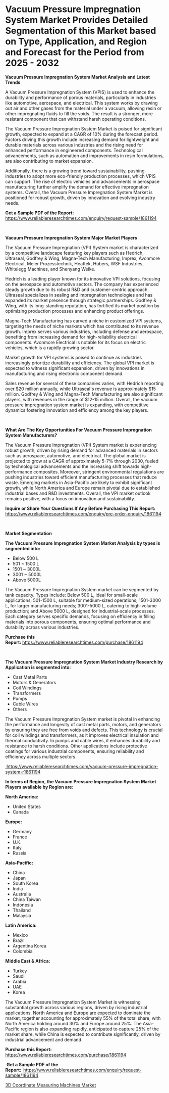 <p><h1>Vacuum Pressure Impregnation System Market Provides Detailed Segmentation of this Market based on Type, Application, and Region and Forecast for the Period from 2025 - 2032</h1></p><p><strong>Vacuum Pressure Impregnation System Market Analysis and Latest Trends</strong></p>
<p><p>A Vacuum Pressure Impregnation System (VPIS) is used to enhance the durability and performance of porous materials, particularly in industries like automotive, aerospace, and electrical. This system works by drawing out air and other gases from the material under a vacuum, allowing resin or other impregnating fluids to fill the voids. The result is a stronger, more resistant component that can withstand harsh operating conditions.</p><p>The Vacuum Pressure Impregnation System Market is poised for significant growth, expected to expand at a CAGR of 10% during the forecast period. Factors driving this growth include increasing demand for lightweight and durable materials across various industries and the rising need for enhanced performance in engineered components. Technological advancements, such as automation and improvements in resin formulations, are also contributing to market expansion.</p><p>Additionally, there is a growing trend toward sustainability, pushing industries to adopt more eco-friendly production processes, which VPIS can support. The rise of electric vehicles and advancements in aerospace manufacturing further amplify the demand for effective impregnation systems. Overall, the Vacuum Pressure Impregnation System Market is positioned for robust growth, driven by innovation and evolving industry needs.</p></p>
<p><strong>Get a Sample PDF of the Report:&nbsp;</strong> <a href="https://www.reliableresearchtimes.com/enquiry/request-sample/1861194?utm_campaign=3315&utm_medium=2&utm_source=Github&utm_content=ia&utm_term=11042025&utm_id=vacuum-pressure-impregnation-system">https://www.reliableresearchtimes.com/enquiry/request-sample/1861194</a></p>
<p>&nbsp;</p>
<p><strong>Vacuum Pressure Impregnation System Major Market Players</strong></p>
<p><p>The Vacuum Pressure Impregnation (VPI) System market is characterized by a competitive landscape featuring key players such as Hedrich, Ultraseal, Godfrey & Wing, Magna-Tech Manufacturing, Imprex, Avonmore Electrical, Meier Prozesstechnik, Heattek, Hubers, WSF Industries, Whitelegg Machines, and Shenyang Weike. </p><p>Hedrich is a leading player known for its innovative VPI solutions, focusing on the aerospace and automotive sectors. The company has experienced steady growth due to its robust R&D and customer-centric approach. Ultraseal specializes in sealing and impregnation technologies and has expanded its market presence through strategic partnerships. Godfrey & Wing, with its long-standing reputation, has fortified its market position by optimizing production processes and enhancing product offerings.</p><p>Magna-Tech Manufacturing has carved a niche in customized VPI systems, targeting the needs of niche markets which has contributed to its revenue growth. Imprex serves various industries, including defense and aerospace, benefiting from increasing demand for high-reliability electrical components. Avonmore Electrical is notable for its focus on electric vehicles, which is a rapidly growing sector.</p><p>Market growth for VPI systems is poised to continue as industries increasingly prioritize durability and efficiency. The global VPI market is expected to witness significant expansion, driven by innovations in manufacturing and rising electronic component demand.</p><p>Sales revenue for several of these companies varies, with Hedrich reporting over $20 million annually, while Ultraseal's revenue is approximately $15 million. Godfrey & Wing and Magna-Tech Manufacturing are also significant players, with revenues in the range of $12-15 million. Overall, the vacuum pressure impregnation system market is expanding, with competitive dynamics fostering innovation and efficiency among the key players.</p></p>
<p>&nbsp;</p>
<p><strong>What Are The Key Opportunities For Vacuum Pressure Impregnation System Manufacturers?</strong></p>
<p><p>The Vacuum Pressure Impregnation (VPI) System market is experiencing robust growth, driven by rising demand for advanced materials in sectors such as aerospace, automotive, and electrical. The global market is projected to grow at a CAGR of approximately 5-7% through 2030, fueled by technological advancements and the increasing shift towards high-performance composites. Moreover, stringent environmental regulations are pushing industries toward efficient manufacturing processes that reduce waste. Emerging markets in Asia-Pacific are likely to exhibit significant growth, while North America and Europe remain pivotal due to established industrial bases and R&D investments. Overall, the VPI market outlook remains positive, with a focus on innovation and sustainability.</p></p>
<p><strong>Inquire or Share Your Questions If Any Before Purchasing This Report:</strong> <a href="https://www.reliableresearchtimes.com/enquiry/pre-order-enquiry/1861194?utm_campaign=3315&utm_medium=2&utm_source=Github&utm_content=ia&utm_term=11042025&utm_id=vacuum-pressure-impregnation-system">https://www.reliableresearchtimes.com/enquiry/pre-order-enquiry/1861194</a></p>
<p>&nbsp;</p>
<p><strong>Market Segmentation</strong></p>
<p><strong>The Vacuum Pressure Impregnation System Market Analysis by types is segmented into:</strong></p>
<p><ul><li>Below 500 L</li><li>501 ~ 1500 L</li><li>1501 ~ 3000L</li><li>3001 ~ 5000L</li><li>Above 5000L</li></ul></p>
<p><p>The Vacuum Pressure Impregnation System market can be segmented by tank capacity. Types include: Below 500 L, ideal for small-scale applications; 501-1500 L, suitable for medium-sized operations; 1501-3000 L, for larger manufacturing needs; 3001-5000 L, catering to high-volume production; and Above 5000 L, designed for industrial-scale processes. Each category serves specific demands, focusing on efficiency in filling materials into porous components, ensuring optimal performance and durability across various industries.</p></p>
<p><strong>Purchase this Report:&nbsp;</strong><a href="https://www.reliableresearchtimes.com/purchase/1861194?utm_campaign=3315&utm_medium=2&utm_source=Github&utm_content=ia&utm_term=11042025&utm_id=vacuum-pressure-impregnation-system">https://www.reliableresearchtimes.com/purchase/1861194</a></p>
<p>&nbsp;</p>
<p><strong>The Vacuum Pressure Impregnation System Market Industry Research by Application is segmented into:</strong></p>
<p><ul><li>Cast Metal Parts</li><li>Motors & Generators</li><li>Coil Windings</li><li>Transformers</li><li>Pumps</li><li>Cable Wires</li><li>Others</li></ul></p>
<p><p>The Vacuum Pressure Impregnation System market is pivotal in enhancing the performance and longevity of cast metal parts, motors, and generators by ensuring they are free from voids and defects. This technology is crucial for coil windings and transformers, as it improves electrical insulation and thermal conductivity. In pumps and cable wires, it enhances durability and resistance to harsh conditions. Other applications include protective coatings for various industrial components, ensuring reliability and efficiency across multiple sectors.</p></p>
<p><a href="https://www.reliableresearchtimes.com/vacuum-pressure-impregnation-system-r1861194?utm_campaign=3315&utm_medium=2&utm_source=Github&utm_content=ia&utm_term=11042025&utm_id=vacuum-pressure-impregnation-system">&nbsp;https://www.reliableresearchtimes.com/vacuum-pressure-impregnation-system-r1861194</a></p>
<p><strong>In terms of Region, the Vacuum Pressure Impregnation System Market Players available by Region are:</strong></p>
<p>
    <p> <strong> North America: </strong>
        <ul>
            <li>United States</li>
            <li>Canada</li>
        </ul>
        </p> 
    <p> <strong> Europe: </strong>
        <ul>
            <li>Germany</li>
            <li>France</li>
            <li>U.K.</li>
            <li>Italy</li>
            <li>Russia</li>
        </ul>
        </p> 
    <p> <strong> Asia-Pacific: </strong>
        <ul>
            <li>China</li>
            <li>Japan</li>
            <li>South Korea</li>
            <li>India</li>
            <li>Australia</li>
            <li>China Taiwan</li>
            <li>Indonesia</li>
            <li>Thailand</li>
            <li>Malaysia</li>
        </ul>
        </p> 
    <p> <strong> Latin America: </strong>
        <ul>
            <li>Mexico</li>
            <li>Brazil</li>
            <li>Argentina Korea</li>
            <li>Colombia</li>
        </ul>
        </p> 
    <p> <strong> Middle East & Africa: </strong>
        <ul>
            <li>Turkey</li>
            <li>Saudi</li>
            <li>Arabia</li>
            <li>UAE</li>
            <li>Korea</li>
        </ul>
    </p>
    </p>
<p><p>The Vacuum Pressure Impregnation System Market is witnessing substantial growth across various regions, driven by rising industrial applications. North America and Europe are expected to dominate the market, together accounting for approximately 55% of the total share, with North America holding around 30% and Europe around 25%. The Asia-Pacific region is also expanding rapidly, anticipated to capture 25% of the market share, while China is expected to contribute significantly, driven by industrial advancement and demand.</p></p>
<p><strong>Purchase this Report: </strong><a href="https://www.reliableresearchtimes.com/purchase/1861194?utm_campaign=3315&utm_medium=2&utm_source=Github&utm_content=ia&utm_term=11042025&utm_id=vacuum-pressure-impregnation-system">https://www.reliableresearchtimes.com/purchase/1861194</a></p>
<p>&nbsp;<strong>Get a Sample PDF of the Report:&nbsp;&nbsp;</strong><a href="https://www.reliableresearchtimes.com/enquiry/request-sample/1861194?utm_campaign=3315&utm_medium=2&utm_source=Github&utm_content=ia&utm_term=11042025&utm_id=vacuum-pressure-impregnation-system">https://www.reliableresearchtimes.com/enquiry/request-sample/1861194</a></p>
<p><strong></strong></p>
<p><p><a href="https://github.com/nontoengolo/Market-Research-Report-List-1/blob/main/3d-coordinate-measuring-machines-market.md?utm_campaign=3315&utm_medium=2&utm_source=Github&utm_content=ia&utm_term=11042025&utm_id=vacuum-pressure-impregnation-system">3D Coordinate Measuring Machines Market</a></p></p>